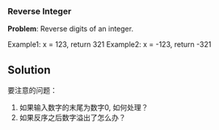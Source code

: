 ### Reverse Integer 

**Problem**:
Reverse digits of an integer.

Example1: x = 123, return 321
Example2: x = -123, return -321


## Solution

要注意的问题：
1. 如果输入数字的末尾为数字0, 如何处理？
2. 如果反序之后数字溢出了怎么办？

